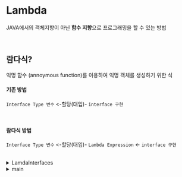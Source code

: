 # Lambda

JAVA에서의 객체지향이 아닌 **함수 지향**으로 프로그래밍을 할 수 있는 방법

<br>

## 람다식?

익명 함수 (annoymous function)를 이용하여 익명 객체를 생성하기 위한 식

#### 기존 방법
`Interface Type 변수` <-할당(대입)- `interface 구현`

<br>

#### 람다식 방법
`Interface Type 변수` <-할당(대입)- `Lambda Expression` <- `interface 구현`

<br>

<details>
    <summary>LamdaInterfaces</summary>
    ```java
    public interface LambdaInterface1 {
        public void method(String s1, String s2, String s3);
    }

    public interface LambdaInterface2 {
        public void method(String s);
    }

    public interface LambdaInterface3 {
        public void method();   
    }

    public interface LambdaInterface4 {
        public int method(int x, int y);
    }
    ```
</details>

<details>
    <summary>main</summary>
    ```java
    public class MainClass {
        public static void main(String[] args) {
            
            // 매개변수와 실행문만으로 작성(접근자, 반환형, return 키워드 생략)
            LambdaInterface1 li1 = (String s1, String s2, String s3) -> {System.out.println(s1 + " " + s2 + " " + s3);};
            li1.method("Hello", "java", "world");
            
            System.out.println();
            
            // 매개변수가 1개이거나 타입이 같을 경우, 타입 생략 가능
            LambdaInterface2 li2 = (s1) -> { System.out.println(s1); };
            li2.method("Hello");
            
            // 실행문이 1개일 경우, '{}'를 생략 가능
            LambdaInterface2 li3 = (s1) -> System.out.println(s1);
            li3.method("Hello");
            
            // 매개변수와 실행문이 1개일 경우, '()'와 '{}'를 생략할 수 있다.
            LambdaInterface2 li4 = s1 -> System.out.println(s1);
            li4.method("Hello");
            
            // 매개변수가 없을 경우, '()'만 작성
            LambdaInterface3 li5 = () -> System.out.println("No parameter");
            li5.method();
            
            // 반환값이 있는 경우
            LambdaInterface4 li6 = (x, y) -> {
                int result = x + y;
                return result;
            };
            System.out.printf("li6.method(10,20) : %d\n", li6.method(10, 20));
            
            // 람다식은 재선언으로 변경할 수 있다.
            li6 = (x,y) -> {
                int result = x * y;
                return result;
            };
            System.out.printf("li6.method(10,20) : %d\n", li6.method(10, 20));
            
            li6 = (x, y) -> {
                int result = x - y;
                return result;
            };
            System.out.printf("li6.method(10,20) : %d\n", li6.method(10, 20));
        }       
    }
    ```
</details>





